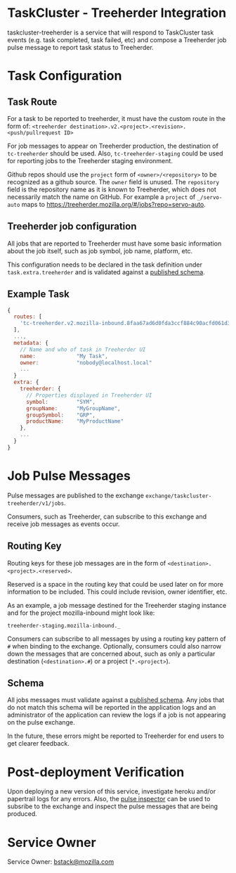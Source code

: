 TaskCluster - Treeherder Integration
====================================


taskcluster-treeherder is a service that will respond to TaskCluster task events
(e.g. task completed, task failed, etc) and compose a Treeherder job pulse message
to report task status to Treeherder.

# Task Configuration

## Task Route

For a task to be reported to treeherder, it must have the custom route in the form of:
`<treeherder destination>.v2.<project>.<revision>.<push/pullrequest ID>`

For job messages to appear on Treeherder production, the destination of `tc-treeherder` should
be used.  Also, `tc-treeherder-staging` could be used for reporting jobs to the Treeherder
staging environment.

Github repos should use the `project` form of `<owner>/<repository>` to be recognized
as a github source. The `owner` field is unused. The `repository` field is the repository name
as it is known to Treeherder, which does not necessarily match the name on GitHub.
For example a `project` of `_/servo-auto` maps to https://treeherder.mozilla.org/#/jobs?repo=servo-auto.

## Treeherder job configuration

All jobs that are reported to Treeherder must have some basic information about the job
itself, such as job symbol, job name, platform, etc.

This configuration needs to be declared in the task definition under `task.extra.treeherder`
and is validated against a [published schema](https://schemas.taskcluster.net/treeherder/v1/task-treeherder-config.json#).

## Example  Task

```js
{
  routes: [
    'tc-treeherder.v2.mozilla-inbound.8faa67ad6d0fda3ccf884c90acfd061d37e8558d.1246'
  ],
  ...,
  metadata: {
    // Name and who of task in Treeherder UI
    name:             "My Task",
    owner:            "nobody@localhost.local"
    ...
  }
  extra: {
    treeherder: {
      // Properties displayed in Treeherder UI
      symbol:         "SYM",
      groupName:      "MyGroupName",
      groupSymbol:    "GRP",
      productName:    "MyProductName"
    },
    ...
  }
}
```


# Job Pulse Messages

Pulse messages are published to the exchange `exchange/taskcluster-treeherder/v1/jobs`.

Consumers, such as Treeherder, can subscribe to this exchange and receive job messages
as events occur.

## Routing Key

Routing keys for these job messages are in the form of `<destination>.<project>.<reserved>`.

Reserved is a space in the routing key that could be used later on for more information
to be included.  This could include revision, owner identifier, etc.

As an example, a job message destined for the Treeherder staging instance and for the project
mozilla-inbound might look like:

`treeherder-staging.mozilla-inbound._`

Consumers can subscribe to all messages by using a routing key pattern of `#`
when binding to the exchange.  Optionally, consumers could also narrow down the
messages that are concerned about, such as only a particular destination
(`<destination>.#`) or a project (`*.<project>`).

## Schema

All jobs messages must validate against a [published schema](https://schemas.taskcluster.net/treeherder/v1/pulse-job.json#).
Any jobs that do not match this schema will be reported in the application logs and
an administrator of the application can review the logs if a job is not appearing
on the pulse exchange.

In the future, these errors might be reported to Treeherder for end users to get
clearer feedback.

# Post-deployment Verification

Upon deploying a new version of this service, investigate heroku and/or papertrail
logs for any errors.  Also, the [pulse inspector](https://tools.taskcluster.net/pulse-inspector)
can be used to subsribe to the exchange and inspect the pulse messages that are being
produced.


# Service Owner

Service Owner: bstack@mozilla.com
